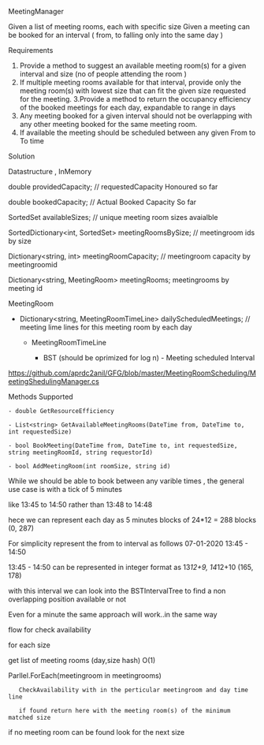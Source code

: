 MeetingManager


Given a list of meeting rooms, each with specific size
Given a meeting can be booked for an interval ( from, to falling only into the same day )


Requirements

1. Provide a method to suggest an available meeting room(s) for a given interval and size (no of people attending the room ) 
2. If multiple meeting rooms available for that interval, provide only the meeting room(s) with lowest size that can fit the given size requested for the meeting.
3.Provide a method to return the occupancy efficiency of the booked meetings for each day, expandable to range in days
4. Any meeting booked for a given interval should not be overlapping with any other meeting booked for the same meeting room. 
5. If available the meeting should be scheduled between any given From to To time



Solution

Datastructure , InMemory
     
double providedCapacity; // requestedCapacity Honoured so far

double bookedCapacity; // Actual Booked Capacity So far

SortedSet<int> availableSizes; // unique meeting room sizes avaialble
     
SortedDictionary<int, SortedSet<string>> meetingRoomsBySize; // meetingroom ids by size
     
Dictionary<string, int> meetingRoomCapacity; // meetingroom capacity by meetingroomid
    
Dictionary<string, MeetingRoom> meetingRooms; meetingrooms by meeting id

MeetingRoom

   - Dictionary<string, MeetingRoomTimeLine> dailyScheduledMeetings; // meeting lime lines for this meeting room by each day
   
     - MeetingRoomTimeLine
     
         - BST (should be oprimized for log n)
                - Meeting scheduled Interval

https://github.com/aprdc2anil/GFG/blob/master/MeetingRoomScheduling/MeetingShedulingManager.cs   

Methods Supported

    - double GetResourceEfficiency
    
    - List<string> GetAvailableMeetingRooms(DateTime from, DateTime to, int requestedSize)
    
    - bool BookMeeting(DateTime from, DateTime to, int requestedSize, string meetingRoomId, string requestorId)
    
    - bool AddMeetingRoom(int roomSize, string id)
  

While we should be able to book between any varible times , the general use case is with a tick of 5 minutes

like 13:45 to 14:50 rather than 13:48 to 14:48

hece we can represent each day as 5 minutes blocks   of 24*12 = 288 blocks (0, 287)

For simplicity represent the from to interval as follows
07-01-2020 13:45 - 14:50

13:45 - 14:50 can be represented in integer format as  13*12+9, 14*12+10 (165, 178)

with this interval we can look into the BSTIntervalTree to find a non overlapping position available or not

Even for a minute the same approach will work..in the same way

flow for check availability
   
for each size

  get list of meeting rooms (day,size hash) O(1)
  
  Parllel.ForEach(meetingroom in meetingrooms)
  
       CheckAvailability with in the perticular meetingroom and day time line
       
       if found return here with the meeting room(s) of the minimum matched size
       
  if no meeting room can be found look for the next size
